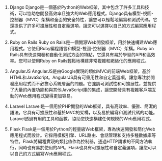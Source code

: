 

1. Django
Django是一個基於Python的Web框架，其中包含了許多工具和技術，可以協助您開發高效率且強大的Web應用程式。Django具有模型-視圖-控制器（MVC）架構和全面的安全特性，讓您可以輕鬆地編寫和測試代碼。它還提供了許多可擴展性和自定義選項，讓您可以選擇以自己的方式編寫應用程式。

2. Ruby on Rails
Ruby on Rails是一個開源Web開發框架，用於快速構建Web應用程式。它使用Ruby編程語言和模型-視圖-控制器（MVC）架構。Ruby on Rails具有快速開發和自動化測試方面的特點，它還具有易於學習的API和高效率。您可以使用Ruby on Rails輕鬆地構建非常複雜和網絡化的應用程式。

3. AngularJS
AngularJS是由Google實現的類似MVC的前端Web框架，基於HTML和JavaScript。AngularJS具有可重用性和自定義選項，讓您專注於開發應用程式而不必擔心系統層面的問題。它強調可測試性和可擴展性，並提供了大量的內置功能和與其他JavaScript庫的集成，讓您開發具有複雜客戶端互動的Web應用程式變得更加容易。

4. Laravel
Laravel是一個用於PHP開發的Web框架，具有高效率、優雅、簡潔的語法。它具有可擴展性和基於MVC的架構，以及易於編寫和測試代碼的功能。Laravel透過有用的工具和函數，協助您快速構建任何規模的Web應用程式。

5. Flask
Flask是一個用於Python的輕量級Web框架，專為快速開發和簡化Web應用程式而設計。它採用模板引擎、URL路由、會話管理和支持多種數據庫等特性。Flask將編程實現的類比值作為控制器，通過HTTP請求的不同方法執行，同時也有易於使用的API。Flask也具有可擴展性和自定義選項，讓您可以以自己的方式編寫Web應用程式。